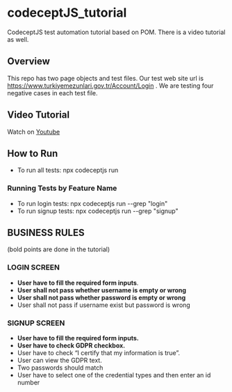 # codeceptJS_tutorial
CodeceptJS test automation tutorial based on POM. There is a video tutorial as well.

## Overview

This repo has two page objects and test files. Our test web site url is https://www.turkiyemezunlari.gov.tr/Account/Login . We are testing four negative cases in each test file.

## Video Tutorial
Watch on [Youtube](https://www.youtube.com/watch?v=ikzgygsnTs8&t=581s&ab_channel=YuruktheDeveloper)

## How to Run

* To run all tests:  npx codeceptjs run
### Running Tests by Feature Name
* To run login tests: npx codeceptjs run --grep "login"
* To run signup tests: npx codeceptjs run --grep "signup"

## BUSINESS RULES
(bold points are done in the tutorial)
### LOGIN SCREEN
* **User have to fill the required form inputs**.
* **User shall not pass whether username is empty or wrong**
* **User shall not pass whether password is empty or wrong**
* User shall not pass if username exist but password is wrong
### SIGNUP SCREEN
* **User have to fill the required form inputs.**
* **User have to check GDPR checkbox.**
* User have to check “I certify that my information is true”.
* User can view the GDPR text.
* Two passwords should match
* User have to select one of the credential types and then enter an id number

